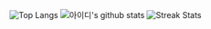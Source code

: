 ![Top Langs](https://github-readme-stats.vercel.app/api/top-langs/?username=gojaeng&layout=compact&title_color=82B3ED)
![아이디's github stats](https://github-readme-stats.vercel.app/api?username=gojaeng&show_icons=true&title_color=82B3ED)
![Streak Stats](https://streak-stats.demolab.com/?user=gojaeng&hide_border=true&background=C8D7FF&stroke=82B3ED&ring=82B3ED&fire=82B3ED&currStreakNum=E0EBFF&currStreakLabel=82B3ED&sideLabels=82B3ED&sideNums=E0EBFF)

<!--
**gojaeng/gojaeng** is a ✨ _special_ ✨ repository because its `README.md` (this file) appears on your GitHub profile.

Here are some ideas to get you started:

- 🔭 I’m currently working on ...
- 🌱 I’m currently learning ...
- 👯 I’m looking to collaborate on ...
- 🤔 I’m looking for help with ...
- 💬 Ask me about ...
- 📫 How to reach me: ...
- 😄 Pronouns: ...
- ⚡ Fun fact: ...
-->
